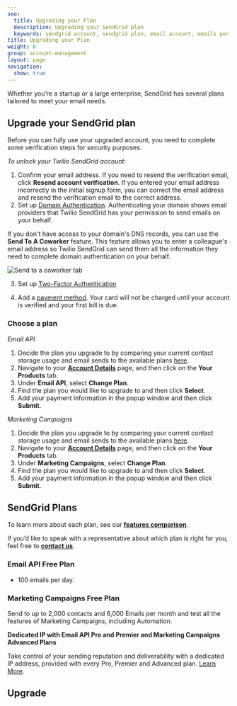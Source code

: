 ```yaml
---
seo:
  title: Upgrading your Plan
  description: Upgrading your SendGrid plan
  keywords: sendgrid account, sendgrid plan, email account, emails per month
title: Upgrading your Plan
weight: 0
group: account-management
layout: page
navigation:
  show: true
---
```


Whether you’re a startup or a large enterprise, SendGrid has several plans tailored to meet your email needs. 

## Upgrade your SendGrid plan

Before you can fully use your upgraded account, you need to complete some verification steps for security purposes. 

*To unlock your Twilio SendGrid account:*

1. Confirm your email address. If you need to resend the verification email, click **Resend account verification**. If you entered your email address incorrectly in the initial signup form, you can correct the email address and resend the verification email to the correct address.
1. Set up [Domain Authentication]({{root_url}}/ui/account-and-settings/how-to-set-up-domain-authentication/).
Authenticating your domain shows email providers that Twilio SendGrid has your permission to send emails on your behalf.

<call-out>

If you don't have access to your domain's DNS records, you can use the **Send To A Coworker** feature. This feature allows you to enter a colleague's email address so Twilio SendGrid can send them all the information they need to complete domain authentication on your behalf. 

![]({{root_url}}/img/<domain-auth-send-to-coworker>.png "Send to a coworker tab")

</call-out>

3. Set up [Two-Factor Authentication]({{root_url}}/ui/account-and-settings/two-factor-authentication/)

4. Add a [payment method]({{root_url}}/ui/account-and-settings/billing/#payment-methods). Your card will not be charged until your account is verified and your first bill is due. 

### Choose a plan

*Email API*

1. Decide the plan you upgrade to by comparing your current contact storage usage and email sends to the available plans [here](https://sendgrid.com/pricing).
1. Navigate to your [**Account Details**](https://app.sendgrid.com/account/products) page, and then click on the **Your Products** tab.
1. Under **Email API**, select **Change Plan**.
1. Find the plan you would like to upgrade to and then click **Select**.
1. Add your payment information in the popup window and then click **Submit**.

*Marketing Campaigns*

1. Decide the plan you upgrade to by comparing your current contact storage usage and email sends to the available plans [here](https://sendgrid.com/pricing).
1. Navigate to your [**Account Details**](https://app.sendgrid.com/account/products) page, and then click on the **Your Products** tab.
1. Under **Marketing Campaigns**, select **Change Plan**.
1. Find the plan you would like to upgrade to and then click **Select**.
1. Add your payment information in the popup window and then click **Submit**.

## SendGrid Plans

To learn more about each plan, see our [**features comparison**](https://sendgrid.com/pricing/).

If you’d like to speak with a representative about which plan is right for you, feel free to [**contact us**](https://sendgrid.com/contact-us-form/).

### Email API Free Plan

* 100 emails per day.

### Marketing Campaigns Free Plan

Send to up to 2,000 contacts and 6,000 Emails per month and test all the features of Marketing Campaigns, including Automation.

<call-out>

**Dedicated IP with Email API Pro and Premier and Marketing Campaigns Advanced Plans**

Take control of your sending reputation and deliverability with a dedicated IP address, provided with every Pro, Premier and Advanced plan. [Learn More](https://sendgrid.com/blog/shared-and-dedicated-ips-which-should-you-choose/).

</call-out>

## Upgrade
